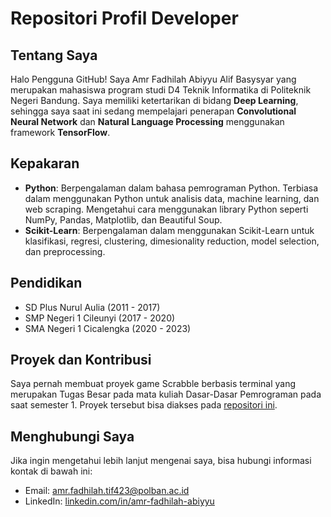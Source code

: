 # Repositori Profil Developer

## Tentang Saya

Halo Pengguna GitHub! Saya Amr Fadhilah Abiyyu Alif Basysyar yang merupakan mahasiswa program studi D4 Teknik Informatika di Politeknik Negeri Bandung. Saya memiliki ketertarikan di bidang **Deep Learning**, sehingga saya saat ini sedang mempelajari penerapan **Convolutional Neural Network** dan **Natural Language Processing** menggunakan framework **TensorFlow**.

## Kepakaran

- **Python**: Berpengalaman dalam bahasa pemrograman Python. Terbiasa dalam menggunakan Python untuk analisis data, machine learning, dan web scraping. Mengetahui cara menggunakan library Python seperti NumPy, Pandas, Matplotlib, dan Beautiful Soup.
- **Scikit-Learn**: Berpengalaman dalam menggunakan Scikit-Learn untuk klasifikasi, regresi, clustering, dimesionality reduction, model selection, dan preprocessing.

## Pendidikan

- SD Plus Nurul Aulia (2011 - 2017)
- SMP Negeri 1 Cileunyi (2017 - 2020)
- SMA Negeri 1 Cicalengka (2020 - 2023)

## Proyek dan Kontribusi

Saya pernah membuat proyek game Scrabble berbasis terminal yang merupakan Tugas Besar pada mata kuliah Dasar-Dasar Pemrograman pada saat semester 1. Proyek tersebut bisa diakses pada [repositori ini](https://github.com/k31p/JTK48_Scrabble).

## Menghubungi Saya

Jika ingin mengetahui lebih lanjut mengenai saya, bisa hubungi informasi kontak di bawah ini:

- Email: [amr.fadhilah.tif423@polban.ac.id](mailto:amr.fadhilah.tif423@polban.ac.id)
- LinkedIn: [linkedin.com/in/amr-fadhilah-abiyyu](www.linkedin.com/in/amr-fadhilah-abiyyu)
